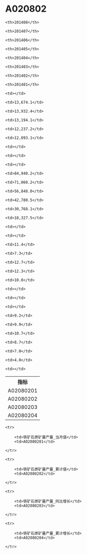 A020802
======


<table>

<tr>
    <th>指标</th>
    
    <th>201408</th>
    
    <th>201407</th>
    
    <th>201406</th>
    
    <th>201405</th>
    
    <th>201404</th>
    
    <th>201403</th>
    
    <th>201402</th>
    
    <th>201401</th>
    
</tr>


<tr>
    <td>A02080201</td>
    
    <td></td>
    
    <td>13,674.1</td>
    
    <td>13,932.4</td>
    
    <td>13,194.1</td>
    
    <td>12,237.2</td>
    
    <td>12,093.1</td>
    
    <td></td>
    
    <td></td>
    

</tr>

<tr>
    <td>A02080202</td>
    
    <td></td>
    
    <td>84,940.2</td>
    
    <td>71,060.2</td>
    
    <td>56,848.0</td>
    
    <td>42,780.5</td>
    
    <td>30,768.1</td>
    
    <td>18,327.5</td>
    
    <td></td>
    

</tr>

<tr>
    <td>A02080203</td>
    
    <td></td>
    
    <td>11.4</td>
    
    <td>7.3</td>
    
    <td>12.7</td>
    
    <td>12.3</td>
    
    <td>10.0</td>
    
    <td></td>
    
    <td></td>
    

</tr>

<tr>
    <td>A02080204</td>
    
    <td></td>
    
    <td>9.2</td>
    
    <td>9.9</td>
    
    <td>10.7</td>
    
    <td>8.7</td>
    
    <td>7.0</td>
    
    <td>4.0</td>
    
    <td></td>
    

</tr>


</table>

<table>
    
    <tr>

        <td>铁矿石原矿量产量_当月值</td>
        <td>A02080201</td>

    </tr>
    
    <tr>

        <td>铁矿石原矿量产量_累计值</td>
        <td>A02080202</td>

    </tr>
    
    <tr>

        <td>铁矿石原矿量产量_同比增长</td>
        <td>A02080203</td>

    </tr>
    
    <tr>

        <td>铁矿石原矿量产量_累计增长</td>
        <td>A02080204</td>

    </tr>
    
</table>
